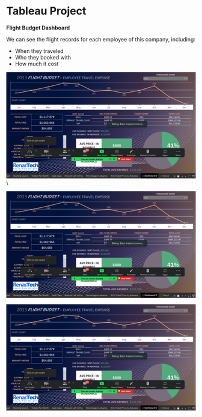 # Tableau Project

**Flight Budget Dashboard**  

We can see the flight records for each employee of this company, including:

<ul>
  <li>When they traveled</li>
  <li>Who they booked with</li>
  <li>How much it cost</li>
</ul>

<img src ="https://github.com/JamesonHanna/excel-project/blob/main/Screenshot%20(4).png?raw=true" width="700" height="auto" >
                                                       \     
<p align="center">
<img src ="https://github.com/JamesonHanna/excel-project/blob/main/Screenshot%20(4).png?raw=true" width="700" height="auto" >
</p>
<p align="right">
<img src ="https://github.com/JamesonHanna/excel-project/blob/main/Screenshot%20(4).png?raw=true" width="700" height="auto" >
</p>

